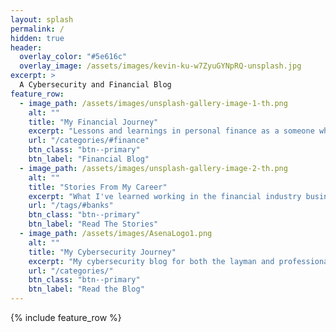 ```yaml
---
layout: splash
permalink: /
hidden: true
header:
  overlay_color: "#5e616c"
  overlay_image: /assets/images/kevin-ku-w7ZyuGYNpRQ-unsplash.jpg
excerpt: >
  A Cybersecurity and Financial Blog
feature_row:
  - image_path: /assets/images/unsplash-gallery-image-1-th.png
    alt: ""
    title: "My Financial Journey"
    excerpt: "Lessons and learnings in personal finance as a someone who hated finance but learned to like it."
    url: "/categories/#finance"
    btn_class: "btn--primary"
    btn_label: "Financial Blog"
  - image_path: /assets/images/unsplash-gallery-image-2-th.png
    alt: ""
    title: "Stories From My Career"
    excerpt: "What I've learned working in the financial industry business for over 17 years"
    url: "/tags/#banks"
    btn_class: "btn--primary"
    btn_label: "Read The Stories"
  - image_path: /assets/images/AsenaLogo1.png
    alt: ""
    title: "My Cybersecurity Journey"
    excerpt: "My cybersecurity blog for both the layman and professionals"
    url: "/categories/"
    btn_class: "btn--primary"
    btn_label: "Read the Blog"      
---
```


{% include feature_row %}